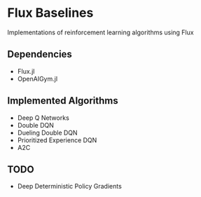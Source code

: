 # Flux Baselines
Implementations of reinforcement learning algorithms using Flux

## Dependencies
- Flux.jl
- OpenAIGym.jl

## Implemented Algorithms
- Deep Q Networks
- Double DQN
- Dueling Double DQN
- Prioritized Experience DQN
- A2C

## TODO
- Deep Deterministic Policy Gradients

